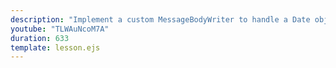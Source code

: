 ```yaml
---
description: "Implement a custom MessageBodyWriter to handle a Date object returned by a resource method."
youtube: "TLWAuNcoM7A"
duration: 633
template: lesson.ejs
---
```

